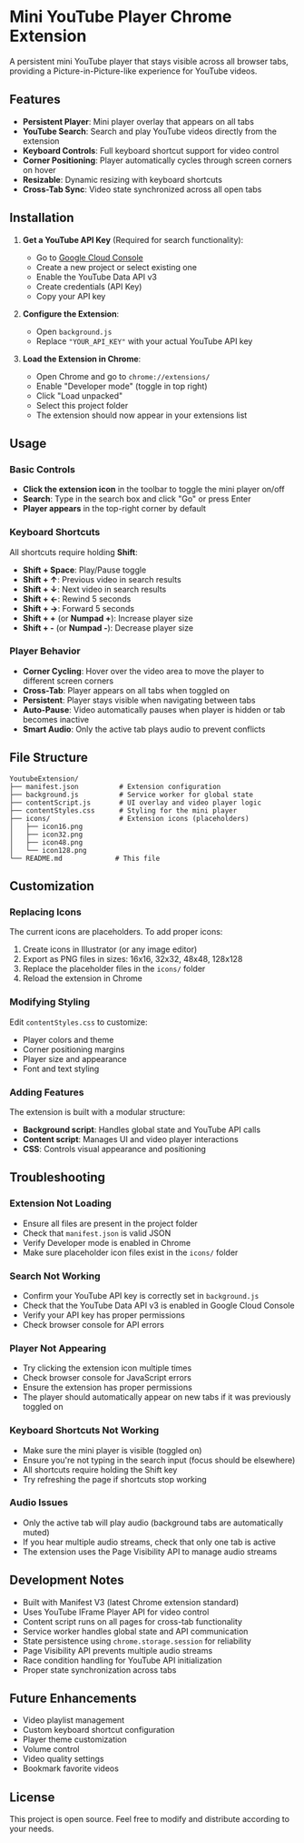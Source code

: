 # Mini YouTube Player Chrome Extension

A persistent mini YouTube player that stays visible across all browser tabs, providing a Picture-in-Picture-like experience for YouTube videos.

## Features

- **Persistent Player**: Mini player overlay that appears on all tabs
- **YouTube Search**: Search and play YouTube videos directly from the extension
- **Keyboard Controls**: Full keyboard shortcut support for video control
- **Corner Positioning**: Player automatically cycles through screen corners on hover
- **Resizable**: Dynamic resizing with keyboard shortcuts
- **Cross-Tab Sync**: Video state synchronized across all open tabs

## Installation

1. **Get a YouTube API Key** (Required for search functionality):
   - Go to [Google Cloud Console](https://console.cloud.google.com/)
   - Create a new project or select existing one
   - Enable the YouTube Data API v3
   - Create credentials (API Key)
   - Copy your API key

2. **Configure the Extension**:
   - Open `background.js`
   - Replace `"YOUR_API_KEY"` with your actual YouTube API key

3. **Load the Extension in Chrome**:
   - Open Chrome and go to `chrome://extensions/`
   - Enable "Developer mode" (toggle in top right)
   - Click "Load unpacked"
   - Select this project folder
   - The extension should now appear in your extensions list

## Usage

### Basic Controls
- **Click the extension icon** in the toolbar to toggle the mini player on/off
- **Search**: Type in the search box and click "Go" or press Enter
- **Player appears** in the top-right corner by default

### Keyboard Shortcuts
All shortcuts require holding **Shift**:

- **Shift + Space**: Play/Pause toggle
- **Shift + ↑**: Previous video in search results
- **Shift + ↓**: Next video in search results
- **Shift + ←**: Rewind 5 seconds
- **Shift + →**: Forward 5 seconds
- **Shift + +** (or **Numpad +**): Increase player size
- **Shift + -** (or **Numpad -**): Decrease player size

### Player Behavior
- **Corner Cycling**: Hover over the video area to move the player to different screen corners
- **Cross-Tab**: Player appears on all tabs when toggled on
- **Persistent**: Player stays visible when navigating between tabs
- **Auto-Pause**: Video automatically pauses when player is hidden or tab becomes inactive
- **Smart Audio**: Only the active tab plays audio to prevent conflicts

## File Structure

```
YoutubeExtension/
├── manifest.json          # Extension configuration
├── background.js          # Service worker for global state
├── contentScript.js       # UI overlay and video player logic
├── contentStyles.css      # Styling for the mini player
├── icons/                 # Extension icons (placeholders)
│   ├── icon16.png
│   ├── icon32.png
│   ├── icon48.png
│   └── icon128.png
└── README.md             # This file
```

## Customization

### Replacing Icons
The current icons are placeholders. To add proper icons:
1. Create icons in Illustrator (or any image editor)
2. Export as PNG files in sizes: 16x16, 32x32, 48x48, 128x128
3. Replace the placeholder files in the `icons/` folder
4. Reload the extension in Chrome

### Modifying Styling
Edit `contentStyles.css` to customize:
- Player colors and theme
- Corner positioning margins
- Player size and appearance
- Font and text styling

### Adding Features
The extension is built with a modular structure:
- **Background script**: Handles global state and YouTube API calls
- **Content script**: Manages UI and video player interactions
- **CSS**: Controls visual appearance and positioning

## Troubleshooting

### Extension Not Loading
- Ensure all files are present in the project folder
- Check that `manifest.json` is valid JSON
- Verify Developer mode is enabled in Chrome
- Make sure placeholder icon files exist in the `icons/` folder

### Search Not Working
- Confirm your YouTube API key is correctly set in `background.js`
- Check that the YouTube Data API v3 is enabled in Google Cloud Console
- Verify your API key has proper permissions
- Check browser console for API errors

### Player Not Appearing
- Try clicking the extension icon multiple times
- Check browser console for JavaScript errors
- Ensure the extension has proper permissions
- The player should automatically appear on new tabs if it was previously toggled on

### Keyboard Shortcuts Not Working
- Make sure the mini player is visible (toggled on)
- Ensure you're not typing in the search input (focus should be elsewhere)
- All shortcuts require holding the Shift key
- Try refreshing the page if shortcuts stop working

### Audio Issues
- Only the active tab will play audio (background tabs are automatically muted)
- If you hear multiple audio streams, check that only one tab is active
- The extension uses the Page Visibility API to manage audio streams

## Development Notes

- Built with Manifest V3 (latest Chrome extension standard)
- Uses YouTube IFrame Player API for video control
- Content script runs on all pages for cross-tab functionality
- Service worker handles global state and API communication
- State persistence using `chrome.storage.session` for reliability
- Page Visibility API prevents multiple audio streams
- Race condition handling for YouTube API initialization
- Proper state synchronization across tabs

## Future Enhancements

- Video playlist management
- Custom keyboard shortcut configuration
- Player theme customization
- Volume control
- Video quality settings
- Bookmark favorite videos

## License

This project is open source. Feel free to modify and distribute according to your needs.
